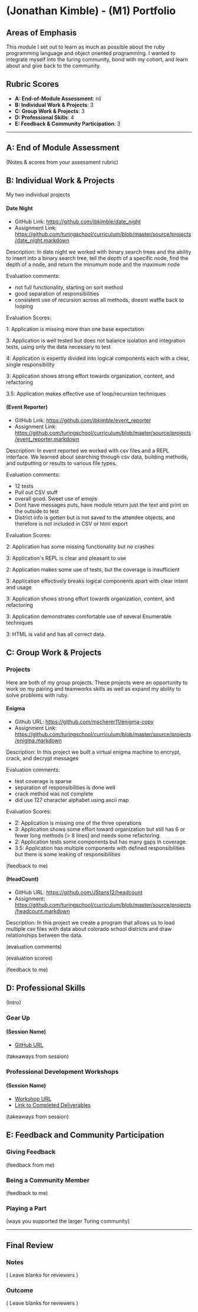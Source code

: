 # (Jonathan Kimble) - (M1) Portfolio

## Areas of Emphasis

This module I set out to learn as much as possible about the ruby programming language and object oriented programming.  I wanted to integrate myself into the turing community, bond with my cohort, and learn about and give back to the community.

## Rubric Scores

* **A: End-of-Module Assessment**: nil
* **B: Individual Work & Projects**: 3
* **C: Group Work & Projects**: 3
* **D: Professional Skills**: 4
* **E: Feedback & Community Participation**: 3

-----------------------

## A: End of Module Assessment

(Notes & scores from your assessment rubric)


## B: Individual Work & Projects

My two individual projects 

#### Date Night
* GitHub Link: https://github.com/jbkimble/date_night
* Assignment Link: https://github.com/turingschool/curriculum/blob/master/source/projects/date_night.markdown

Description: In date night we worked with binary search trees and the ability to insert into a binary search tree, tell the depth of a specific node, find the depth of a node, and return the minumum node and the maximum node

Evaluation comments:
* not full functionality, starting on sort method
* good separation of responsibilities
* consistent use of recursion across all methods, doesnt waffle back to looping

Evaluation Scores:

1: Application is missing more than one base expectation

3: Application is well tested but does not balance isolation and integration tests, using only the data necessary to test

4: Application is expertly divided into logical components each with a clear, single responsibility

3: Application shows strong effort towards organization, content, and refactoring

3.5: Application makes effective use of loop/recursion techniques

#### (Event Reporter)

* GitHub Link: https://github.com/jbkimble/event_reporter
* Assignment Link: https://github.com/turingschool/curriculum/blob/master/source/projects/event_reporter.markdown

Description: In event reported we worked with csv files and a REPL interface.  We learned about searching through csv data, building methods, and outputting or results to various file types.
 
Evaluation comments:
* 12 tests
* Pull out CSV stuff
* overall good. Sweet use of emojis
* Dont have messages puts, have module return just the text and print on the outside to test
* District info is gotten but is not saved to the attendee objects, and therefore is not included in CSV or html export

Evaluation Scores:

2: Application has some missing functionality but no crashes

3: Application's REPL is clear and pleasant to use

2: Application makes some use of tests, but the coverage is insufficient

3: Application effectively breaks logical components apart with clear intent and usage

3: Application shows strong effort towards organization, content, and refactoring

3: Application demonstrates comfortable use of several Enumerable techniques

3: HTML is valid and has all correct data.

## C: Group Work & Projects

### Projects

Here are both of my group projects.  These projects were an opportunity to work on my pairing and teamworks skills as well as expand my ability to solve problems with ruby.

#### Enigma

* Github URL: https://github.com/mscherer11/enigma-copy
* Assignment Link: https://github.com/turingschool/curriculum/blob/master/source/projects/enigma.markdown

Description: In this project we built a virtual enigma machine to encrypt, crack, and decrypt messages

Evaluation comments:
* test coverage is sparse
* separation of responsibilities is done well
* crack method was not complete
* did use 127 character alphabet using ascii map

Evaluation Scores:
* 2: Application is missing one of the three operations
* 3:  Application shows some effort toward organization but still has 6 or fewer long methods (> 8 lines) and needs some refactoring.
* 2: Application tests some components but has many gaps in coverage.
* 3.5: Application has multiple components with defined responsibilities but there is some leaking of responsibilities


(feedback to me)

#### (HeadCount)

* GitHub URL: https://github.com/JStans12/headcount
* Assignment: https://github.com/turingschool/curriculum/blob/master/source/projects/headcount.markdown

Description: In this project we create a program that allows us to load multiple csv files with data about colorado school districts and draw relationships between the data.

(evaluation comments)

(evaluation scores)

(feedback to me)

## D: Professional Skills
(Intro)

### Gear Up
#### (Session Name)

* [GitHub URL]()

(takeaways from session)


### Professional Development Workshops
#### (Session Name)

* [Workshop URL]()
* [Link to Completed Deliverables]()

(takeaways from session)

## E: Feedback and Community Participation

### Giving Feedback

(feedback from me)

### Being a Community Member

(feedback to me)

### Playing a Part

(ways you supported the larger Turing community)

------------------

## Final Review

### Notes

( Leave blanks for reviewers )

### Outcome

( Leave blanks for reviewers )
